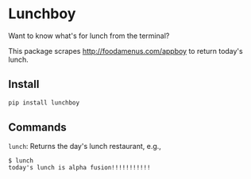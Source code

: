 # Lunchboy

Want to know what's for lunch from the terminal?

This package scrapes http://foodamenus.com/appboy to return today's lunch.

## Install

```bash
pip install lunchboy
```

## Commands
`lunch`: Returns the day's lunch restaurant, e.g.,

```
$ lunch
today's lunch is alpha fusion!!!!!!!!!!!
```
